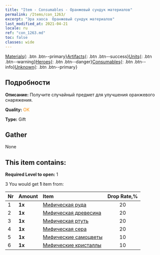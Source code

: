 ```yaml
---
title: "Item - Consumables - Оранжевый сундук материалов"
permalink: /Items/con_1263/
excerpt: "Эра хаоса  Оранжевый сундук материалов"
last_modified_at: 2021-04-21
locale: ru
ref: "con_1263.md"
toc: false
classes: wide
---
```

 [Materials](/ru/Items/){: .btn .btn--primary}[Artifacts](/ru/Items/Artifacts/){: .btn .btn--success}[Units](/ru/Items/Units/){: .btn .btn--warning}[Heroes](/ru/Items/Heroes/){: .btn .btn--danger}[Consumables](/ru/Items/Consumables/){: .btn .btn--info}[Unknown](/ru/Items/Unknown/){: .btn .btn--primary}

## Подробности
 **Описание:** Получите случайный предмет для улучшения оранжевого снаряжения.

 **Quality:** <span style="color: #FF8C00">OK</span>

 **Type:** Gift

## Gather

  None

## This item contains:

 **Required Level to open:** 1

 3 You would get **1** item  from:

  | Nr | Amount |     Item    | Drop Rate,% |
  |:---|:-------|:------------|:---------:|
  | 1 |  **1x** | [Мифическая руда](/ru/Items/mat_61/) | 20 | 
  | 2 |  **1x** | [Мифическая древесина](/ru/Items/mat_62/) | 20 | 
  | 3 |  **1x** | [Мифическая ртуть](/ru/Items/mat_63/) | 20 | 
  | 4 |  **1x** | [Мифическая сера](/ru/Items/mat_64/) | 20 | 
  | 5 |  **1x** | [Мифические самоцветы](/ru/Items/mat_65/) | 10 | 
  | 6 |  **1x** | [Мифические кристаллы](/ru/Items/mat_66/) | 10 | 
